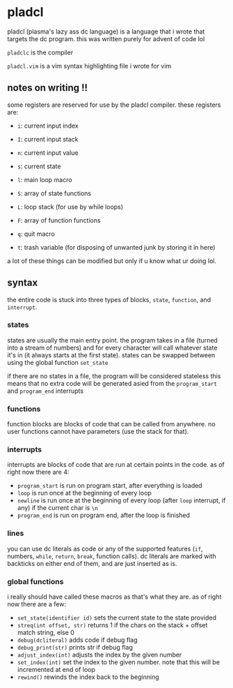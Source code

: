 # pladcl

pladcl (plasma's lazy ass dc language) is a language that i wrote that targets the dc program.
this was written purely for advent of code lol

`pladclc` is the compiler

`pladcl.vim` is a vim syntax highlighting file i wrote for vim


## notes on writing !!

some registers are reserved for use by the pladcl compiler. these registers are:

- `i`: current input index
- `I`: current input stack
- `n`: current input value
- `s`: current state
- `l`: main loop macro
- `S`: array of state functions

- `L`: loop stack (for use by while loops)
- `F`: array of function functions
- `q`: quit macro

- `t`: trash variable (for disposing of unwanted junk by storing it in here)

a lot of these things can be modified but only if u know what ur doing lol.

## syntax

the entire code is stuck into three types of blocks, `state`, `function`, and `interrupt`.

### states

states are usually the main entry point. the program takes in a file (turned into a stream of numbers) and for every character will call whatever state it's in (it always starts at the first state).
states can be swapped between using the global function `set_state`

if there are no states in a file, the program will be considered stateless
this means that no extra code will be generated asied from the `program_start` and `program_end` interrupts

### functions

function blocks are blocks of code that can be called from anywhere.
no user functions cannot have parameters (use the stack for that).

### interrupts

interrupts are blocks of code that are run at certain points in the code.
as of right now there are 4:
- `program_start` is run on program start, after everything is loaded
- `loop` is run once at the beginning of every loop
- `newline` is run once at the beginning of every loop (after `loop` interrupt, if any) if the current char is `\n`
- `program_end` is run on program end, after the loop is finished

### lines

you can use dc literals as code or any of the supported features (`if`, numbers, `while`, `return`, `break`, function calls).
dc literals are marked with backticks on either end of them, and are just inserted as is.

### global functions

i really should have called these macros as that's what they are.
as of right now there are a few:
 - `set_state(identifier id)` sets the current state to the state provided
 - `streq(int offset, str)` returns 1 if the chars on the stack + offset match string, else 0
 - `debug(dcliteral)` adds code if debug flag
 - `debug_print(str)` prints str if debug flag
 - `adjust_index(int)` adjusts the index by the given number
 - `set_index(int)`    set the index to the given number. note that this will be incremented at end of loop
 - `rewind()` rewinds the index back to the beginning
